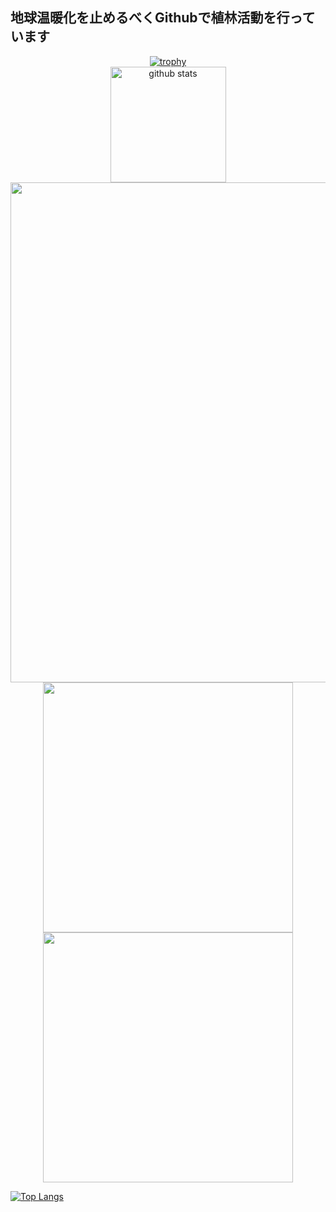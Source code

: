 ## 地球温暖化を止めるべくGithubで植林活動を行っています

<div align="center">
  <a href="https://github.com/ryo-ma/github-profile-trophy">
    <img src="https://github-profile-trophy.vercel.app/?username=Shiryu-Toujima-1f10210346&theme=onedark&column=7" alt="trophy">
  </a>
</div>



<div align="center">
  <img alt="github stats" height="185" src="https://github-readme-stats.vercel.app/api?username=Shiryu-Toujima-1f10210346&theme=onedark&show_icons=true">
</div>

<div align="center">
  <img src="http://github-profile-summary-cards.vercel.app/api/cards/profile-details?username=Shiryu-Toujima-1f10210346&theme=slateorange" width="800">
</div>

<div align="center">
  <img src="http://github-profile-summary-cards.vercel.app/api/cards/stats?username=Shiryu-Toujima-1f10210346&theme=slateorange" width="400">
  <img src="http://github-profile-summary-cards.vercel.app/api/cards/productive-time?username=Shiryu-Toujima-1f10210346&theme=slateorange&utcOffset=8" width="400">
</div>

<div>

[![Top Langs](https://github-readme-stats.vercel.app/api/top-langs/?username=Shiryu-Toujima-1f10210346&layout=compact&theme=onedark)](https://github.com/anuraghazra/github-readme-stats)
  
</div>
  
